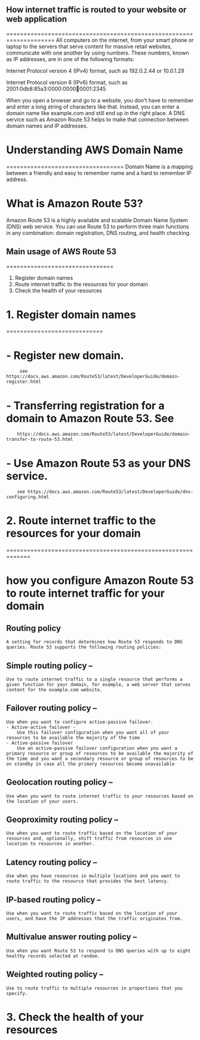 ## How internet traffic is routed to your website or web application
====================================================================
All computers on the internet, from your smart phone or laptop to the servers that serve content for massive retail websites, communicate with one another by using numbers. These numbers, known as IP addresses, are in one of the following formats:

Internet Protocol version 4 (IPv4) format, such as 192.0.2.44 or 10.0.1.29

Internet Protocol version 6 (IPv6) format, such as 2001:0db8:85a3:0000:0000:abcd:0001:2345

When you open a browser and go to a website, you don't have to remember and enter a long string of characters like that. Instead, you can enter a domain name like example.com and still end up in the right place. A DNS service such as Amazon Route 53 helps to make that connection between domain names and IP addresses.


#   Understanding AWS Domain Name
==================================
Domain Name is a mapping between a friendly and easy to remember name and a hard to remember IP address.

# What is Amazon Route 53?
Amazon Route 53 is a highly available and scalable Domain Name System (DNS) web service. You can use Route 53 to perform three main functions in any combination: domain registration, DNS routing, and health checking.

## Main usage of AWS Route 53
===============================
1. Register domain names
2. Route internet traffic to the resources for your domain
3. Check the health of your resources



# 1. Register domain names
============================
#    - Register new domain.
         see https://docs.aws.amazon.com/Route53/latest/DeveloperGuide/domain-register.html
#    - Transferring registration for a domain to Amazon Route 53. See   
        https://docs.aws.amazon.com/Route53/latest/DeveloperGuide/domain-transfer-to-route-53.html
#    - Use Amazon Route 53 as your DNS service. 
        see https://docs.aws.amazon.com/Route53/latest/DeveloperGuide/dns-configuring.html



# 2. Route internet traffic to the resources for your domain
=============================================================
# how you configure Amazon Route 53 to route internet traffic for your domain
## Routing policy
    A setting for records that determines how Route 53 responds to DNS queries. Route 53 supports the following routing policies:

## Simple routing policy – 
    Use to route internet traffic to a single resource that performs a given function for your domain, for example, a web server that serves content for the example.com website.

## Failover routing policy – 
    Use when you want to configure active-passive failover.
    - Active-active failover -  
        Use this failover configuration when you want all of your resources to be available the majority of the time
    - Active-passive failover
        Use an active-passive failover configuration when you want a primary resource or group of resources to be available the majority of the time and you want a secondary resource or group of resources to be on standby in case all the primary resources become unavailable


## Geolocation routing policy – 
    Use when you want to route internet traffic to your resources based on the location of your users.

## Geoproximity routing policy – 
    Use when you want to route traffic based on the location of your resources and, optionally, shift traffic from resources in one location to resources in another.

## Latency routing policy – 
    Use when you have resources in multiple locations and you want to route traffic to the resource that provides the best latency.

## IP-based routing policy – 
    Use when you want to route traffic based on the location of your users, and have the IP addresses that the traffic originates from.

## Multivalue answer routing policy – 
    Use when you want Route 53 to respond to DNS queries with up to eight healthy records selected at random.

## Weighted routing policy – 
    Use to route traffic to multiple resources in proportions that you specify.

# 3. Check the health of your resources


